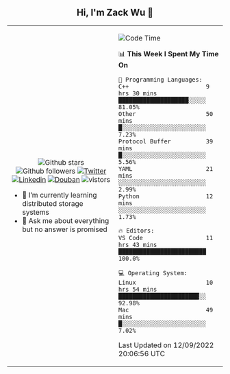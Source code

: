 <h2 align="center"> Hi, I'm Zack Wu 👋 </h2>

<table>
    <tr>
        <td valign="center" width="50%">
            <p align="center">
              <img src="https://img.shields.io/github/stars/izackwu?style=social" alt="Github stars" />
              <img src="https://img.shields.io/github/followers/izackwu?style=social" alt="Github followers" />
              <a href="https://twitter.com/_zackwu"><img src="https://img.shields.io/badge/@__zackwu-1DA1F2?style=flat&logo=Twitter&logoColor=white" alt="Twitter"/></a>
              <a href="https://www.linkedin.com/in/izackwu/?locale=en_US"><img src="https://img.shields.io/badge/@izackwu-0073b1?style=flat&logo=LinkedIn&logoColor=white" alt="Linkedin" /></a>
              <a href="https://www.douban.com/people/keith1"><img src="https://img.shields.io/badge/@keith1-007722?style=flat&logo=Douban&logoColor=white" alt="Douban" /></a>
              <img src="https://visitor-badge.glitch.me/badge?page_id=keithnull" alt="vistors" />
            </p>
            <ul>
                <li>🌱 I’m currently learning distributed storage systems</li>
                <li>💬 Ask me about everything but no answer is promised</li>
            </ul>
        </td>
       <td valign="top" width="50%">
    
<!--START_SECTION:waka-->
![Code Time](http://img.shields.io/badge/Code%20Time-2%2C039%20hrs%2035%20mins-blue)

📊 **This Week I Spent My Time On** 

```text
💬 Programming Languages: 
C++                      9 hrs 30 mins       ████████████████████░░░░░   81.05% 
Other                    50 mins             █░░░░░░░░░░░░░░░░░░░░░░░░   7.23% 
Protocol Buffer          39 mins             █░░░░░░░░░░░░░░░░░░░░░░░░   5.56% 
YAML                     21 mins             ░░░░░░░░░░░░░░░░░░░░░░░░░   2.99% 
Python                   12 mins             ░░░░░░░░░░░░░░░░░░░░░░░░░   1.73%

🔥 Editors: 
VS Code                  11 hrs 43 mins      █████████████████████████   100.0%

💻 Operating System: 
Linux                    10 hrs 54 mins      ███████████████████████░░   92.98% 
Mac                      49 mins             █░░░░░░░░░░░░░░░░░░░░░░░░   7.02%

```


 Last Updated on 12/09/2022 20:06:56 UTC
<!--END_SECTION:waka-->
</td></tr>
</table>


